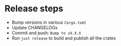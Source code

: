 # Release steps

- Bump versions in various `Cargo.toml`
- Update CHANGELOGs
- Commit and push: `Bump to vX.X.X`
- Run `just release` to build and publish all the crates
